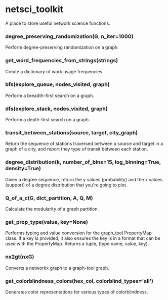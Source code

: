 # netsci_toolkit
A place to store useful network science functions. 

### degree_preserving_randomization(G, n_iter=1000)

Perform degree-preserving randomization on a graph. 

### get_word_frequencies_from_strings(strings)

Create a dictionary of work usage frequencies.

### bfs(explore_queue, nodes_visited, graph)

Perform a breadth-first search on a graph. 

### dfs(explore_stack, nodes_visited, graph)

Perform a depth-first search on a graph. 

### transit_between_stations(source, target, city_graph)

Return the sequence of stations traversed between a source and target in a graph of a city, and report they type of transit between each station.

### degree_distribution(k, number_of_bins=15, log_binning=True, density=True)

Given a degree sequence, return the y values (probability) and the x values (support) of a degree distribution that you're going to plot.

### Q_of_a_c(G, dict_partition, A, Q, M)

Calculate the modularity of a graph partition. 

### get_prop_type(value, key=None)

Performs typing and value conversion for the graph_tool PropertyMap class. If a key is provided, it also ensures the key is in a format that can be used with the PropertyMap. Returns a tuple, (type name, value, key).

### nx2gt(nxG)

Converts a networkx graph to a graph-tool graph.

### get_colorblindness_colors(hex_col, colorblind_types='all')

Generates color representations for various types of colorblindness.
